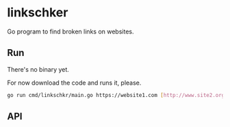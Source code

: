 # linkschker

Go program to find broken links on websites.

## Run

There's no binary yet.

For now download the code and runs it, please.

```bash
go run cmd/linkschkr/main.go https://website1.com [http://www.site2.org] ...
```

## API
